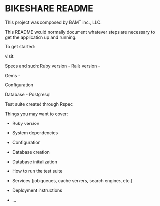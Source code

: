 # BIKESHARE README


This project was composed by BAMT inc., LLC.

This README would normally document whatever steps are necessary to get the
application up and running.

To get started:

visit: 

Specs and such:
Ruby version -
Rails version -

Gems -


Configuration

Database - Postgresql

Test suite created through Rspec


Things you may want to cover:

* Ruby version

* System dependencies

* Configuration

* Database creation

* Database initialization

* How to run the test suite

* Services (job queues, cache servers, search engines, etc.)

* Deployment instructions

* ...

